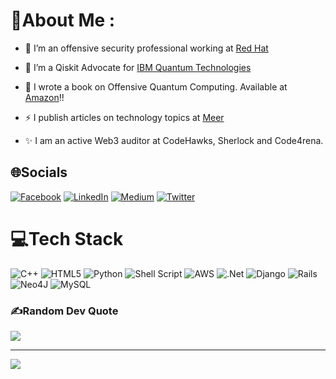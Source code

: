 # 💫About Me :

- 🔭 I’m an offensive security professional working at [Red Hat](https://www.redhat.com/en)  
  

-  🔎 I’m a Qiskit Advocate for [IBM Quantum Technologies](https://www.credly.com/badges/51ee20e5-c38e-4b91-9eb1-938de6d037ef)   
  

- 📖 I wrote a book on Offensive Quantum Computing. Available at [Amazon](https://www.amazon.com/Introduction-Adversarial-Quantum-Computing-Practice-ebook/dp/B09YMJXQTX/ref=sr_1_1?crid=3VZONRJBAP2G3&keywords=fernando+velazquez+quantum&qid=1654154138&sprefix=%2Caps%2C138&sr=8-1)!!  
  

- ⚡ I publish articles on technology topics at  [Meer](https://www.meer.com/en/authors/390-fernando-velazquez)
  

- :sparkles: I am an active Web3 auditor at CodeHawks, Sherlock and Code4rena.



## 🌐Socials
[![Facebook](https://img.shields.io/badge/Facebook-%231877F2.svg?logo=Facebook&logoColor=white)](https://facebook.com/RedHatInc) [![LinkedIn](https://img.shields.io/badge/LinkedIn-%230077B5.svg?logo=linkedin&logoColor=white)](https://linkedin.com/in/fernando-v-90861838) [![Medium](https://img.shields.io/badge/Medium-12100E?logo=medium&logoColor=white)](https://medium.com/@openshift-on-z) [![Twitter](https://img.shields.io/badge/Twitter-%231DA1F2.svg?logo=Twitter&logoColor=white)](https://twitter.com/OpenshiftZ) 

# 💻Tech Stack
![C++](https://img.shields.io/badge/c++-%2300599C.svg?style=for-the-badge&logo=c%2B%2B&logoColor=white) ![HTML5](https://img.shields.io/badge/html5-%23E34F26.svg?style=for-the-badge&logo=html5&logoColor=white) ![Python](https://img.shields.io/badge/python-3670A0?style=for-the-badge&logo=python&logoColor=ffdd54) ![Shell Script](https://img.shields.io/badge/shell_script-%23121011.svg?style=for-the-badge&logo=gnu-bash&logoColor=white) ![AWS](https://img.shields.io/badge/AWS-%23FF9900.svg?style=for-the-badge&logo=amazon-aws&logoColor=white) ![.Net](https://img.shields.io/badge/.NET-5C2D91?style=for-the-badge&logo=.net&logoColor=white) ![Django](https://img.shields.io/badge/django-%23092E20.svg?style=for-the-badge&logo=django&logoColor=white) ![Rails](https://img.shields.io/badge/rails-%23CC0000.svg?style=for-the-badge&logo=ruby-on-rails&logoColor=white) 	![Neo4J](https://img.shields.io/badge/Neo4j-008CC1?style=for-the-badge&logo=neo4j&logoColor=white) ![MySQL](https://img.shields.io/badge/mysql-%2300f.svg?style=for-the-badge&logo=mysql&logoColor=white)


### ✍️Random Dev Quote
![](https://quotes-github-readme.vercel.app/api?type=horizontal&theme=radical)

---
[![](https://visitcount.itsvg.in/api?id=fvelazquez-X&icon=2&color=6)](https://visitcount.itsvg.in)
